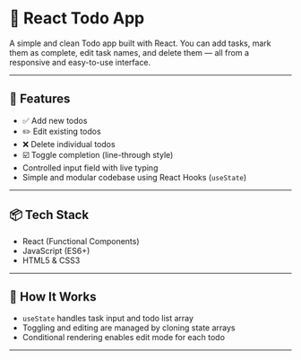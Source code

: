 # 📝 React Todo App

A simple and clean Todo app built with React. You can add tasks, mark them as complete, edit task names, and delete them — all from a responsive and easy-to-use interface.

---

## 🚀 Features

- ✅ Add new todos
- ✏️ Edit existing todos
- ❌ Delete individual todos
- ☑️ Toggle completion (line-through style)
- Controlled input field with live typing
- Simple and modular codebase using React Hooks (`useState`)

---

## 📦 Tech Stack

- React (Functional Components)
- JavaScript (ES6+)
- HTML5 & CSS3

---

## 🧠 How It Works

- `useState` handles task input and todo list array
- Toggling and editing are managed by cloning state arrays
- Conditional rendering enables edit mode for each todo

---
